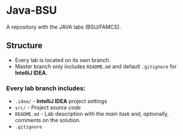 # Java-BSU
A repository with the JAVA labs (BSU/FAMCS).

## Structure
- Every lab is located on its own branch. 
- Master branch only includes `README.md` and default `.gitignore` for **IntelliJ IDEA**.
### Every lab branch includes:
- `.idea/` - **IntelliJ IDEA** project settings
- `src/` - Project *source code*
- `README.md` - Lab description with the *main task* and, optionally, comments on the solution.
- `.gitignore`